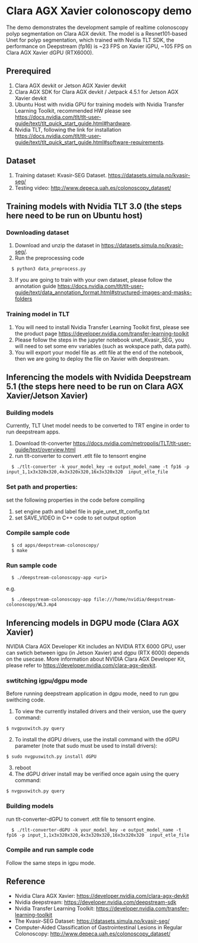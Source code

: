 # Clara AGX Xavier colonoscopy demo
The demo demonstrates the development sample of realtime colonoscopy polyp segmentation on Clara AGX devkit. The model is a Resnet101-based Unet for polyp segmentation, which trained with Nvidia TLT SDK, the performance on Deepstream (fp16) is ~23 FPS on Xavier iGPU, ~105 FPS on Clara AGX Xavier dGPU (RTX6000).
## Prerequired
1. Clara AGX devkit or Jetson AGX Xavier devkit
2. Clara AGX SDK for Clara AGX devkit / Jetpack 4.5.1 for Jetson AGX Xavier devkit
3. Ubuntu Host with nvidia GPU for training models with Nvidia Transfer Learning Toolkit, recommended HW please see https://docs.nvidia.com/tlt/tlt-user-guide/text/tlt_quick_start_guide.html#hardware.
4. Nvidia TLT, following the link for installation https://docs.nvidia.com/tlt/tlt-user-guide/text/tlt_quick_start_guide.html#software-requirements.
## Dataset
1. Training dataset: Kvasir-SEG Dataset. https://datasets.simula.no/kvasir-seg/
2. Testing video: http://www.depeca.uah.es/colonoscopy_dataset/
## Training models with Nvidia TLT 3.0 (the steps here need to be run on Ubuntu host)
### Downloading dataset
1. Download and unzip the dataset in https://datasets.simula.no/kvasir-seg/.
2. Run the preprocessing code
```
  $ python3 data_preprocess.py
```
3. If you are going to train with your own dataset, please follow the annotation guide https://docs.nvidia.com/tlt/tlt-user-guide/text/data_annotation_format.html#structured-images-and-masks-folders
### Training model in TLT
1. You will need to install Nvidia Transfer Learning Toolkit first, please see the product page https://developer.nvidia.com/transfer-learning-toolkit
2. Please follow the steps in the jupyter notebook unet_Kvasir_SEG, you will need to set some env variables (such as wokspace path, data path).
3. You will export your model file as .etlt file at the end of the notebook, then we are going to deploy the file on Xavier with deepstream. 

## Inferencing the models with Nvidida Deepstream 5.1 (the steps here need to be run on Clara AGX Xavier/Jetson Xavier)
### Building models
Currently, TLT Unet model needs to be converted to TRT engine in order to run deepstream apps.
1. Download tlt-converter https://docs.nvidia.com/metropolis/TLT/tlt-user-guide/text/overview.html
2. run tlt-converter to convert .etlt file to tensorrt engine
```
  $ ./tlt-converter -k your_model_key -e output_model_name -t fp16 -p input_1,1x3x320x320,4x3x320x320,16x3x320x320  input_etle_file
```
### Set path and properties:
set the following properties in the code before compiling
1. set engine path and label file in pgie_unet_tlt_config.txt
2. set SAVE_VIDEO in C++ code to set output option
### Compile sample code
```
  $ cd apps/deepstream-colonoscopy/
  $ make
```
### Run sample code
```
  $ ./deepstream-colonoscopy-app <uri>
```
e.g.
```
  $ ./deepstream-colonoscopy-app file:///home/nvidia/deepstream-colonoscopy/WL3.mp4
```
## Inferencing models in DGPU mode (Clara AGX Xavier)

NVIDIA Clara AGX Developer Kit includes an NVIDIA RTX 6000 GPU, user can swtich between igpu (in Jetson Xavier) and dgpu (RTX 6000) depends on the usecase.
More information about NVIDIA Clara AGX Developer Kit, please refer to https://developer.nvidia.com/clara-agx-devkit.
### swtitching igpu/dgpu mode
Before running deepstream application in dgpu mode, need to run gpu swithcing code.
1. To view the currently installed drivers and their version, use the query command:
```
$ nvgpuswitch.py query
```
2. To install the dGPU drivers, use the install command with the dGPU parameter (note that sudo must be used to install drivers):
```
$ sudo nvgpuswitch.py install dGPU
```
3. reboot
4. The dGPU driver install may be verified once again using the query command:
```
$ nvgpuswitch.py query
```
### Building models
run tlt-converter-dGPU to convert .etlt file to tensorrt engine.
```
  $ ./tlt-converter-dGPU -k your_model_key -e output_model_name -t fp16 -p input_1,1x3x320x320,4x3x320x320,16x3x320x320  input_etle_file
```
### Compile and run sample code
Follow the same steps in igpu mode.
## Reference
* Nvidia Clara AGX Xavier: https://developer.nvidia.com/clara-agx-devkit
* Nvidia deepstream: https://developer.nvidia.com/deepstream-sdk
* Nvidia Transfer Learning Toolkit: https://developer.nvidia.com/transfer-learning-toolkit
* The Kvasir-SEG Dataset: https://datasets.simula.no/kvasir-seg/
* Computer-Aided Classification of Gastrointestinal Lesions in Regular Colonoscopy: http://www.depeca.uah.es/colonoscopy_dataset/
